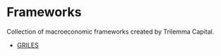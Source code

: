 # Frameworks

Collection of macroeconomic frameworks created by Trilemma Capital.

- [GRILES](https://github.com/TrilemmaCapital/macro/blob/main/frameworks/GRILES.ipynb)
